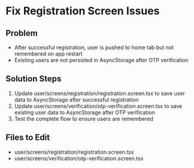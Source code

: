 # Fix Registration Screen Issues

## Problem
- After successful registration, user is pushed to home tab but not remembered on app restart
- Existing users are not persisted in AsyncStorage after OTP verification

## Solution Steps
1. Update user/screens/registration/registration.screen.tsx to save user data to AsyncStorage after successful registration
2. Update user/screens/verification/otp-verification.screen.tsx to save existing user data to AsyncStorage after OTP verification
3. Test the complete flow to ensure users are remembered

## Files to Edit
- user/screens/registration/registration.screen.tsx
- user/screens/verification/otp-verification.screen.tsx
